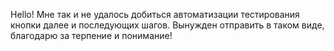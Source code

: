 Hello! 
Мне так и не удалось добиться автоматизации тестирования кнопки далее и последующих шагов.
Вынужден отправить в таком виде, благодарю за терпение и понимание!